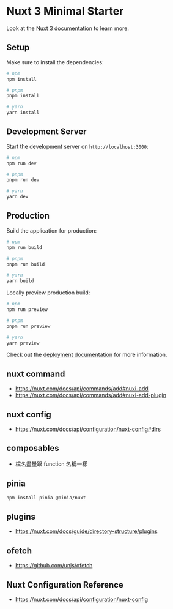 # Nuxt 3 Minimal Starter

Look at the [Nuxt 3 documentation](https://nuxt.com/docs/getting-started/introduction) to learn more.

## Setup

Make sure to install the dependencies:

```bash
# npm
npm install

# pnpm
pnpm install

# yarn
yarn install
```

## Development Server

Start the development server on `http://localhost:3000`:

```bash
# npm
npm run dev

# pnpm
pnpm run dev

# yarn
yarn dev
```

## Production

Build the application for production:

```bash
# npm
npm run build

# pnpm
pnpm run build

# yarn
yarn build
```

Locally preview production build:

```bash
# npm
npm run preview

# pnpm
pnpm run preview

# yarn
yarn preview
```

Check out the [deployment documentation](https://nuxt.com/docs/getting-started/deployment) for more information.

## nuxt command

- https://nuxt.com/docs/api/commands/add#nuxi-add
- https://nuxt.com/docs/api/commands/add#nuxi-add-plugin

## nuxt config

- https://nuxt.com/docs/api/configuration/nuxt-config#dirs

## composables

- 檔名盡量跟 function 名稱一樣

## pinia

```bash
npm install pinia @pinia/nuxt
```

## plugins

- https://nuxt.com/docs/guide/directory-structure/plugins

## ofetch

- https://github.com/unjs/ofetch

## Nuxt Configuration Reference

- https://nuxt.com/docs/api/configuration/nuxt-config
